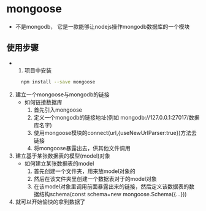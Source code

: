 # mongoose
 - 不是mongodb， 它是一款能够让nodejs操作mongodb数据库的一个模块

 ## 使用步骤
 - 1. 项目中安装
   ```bash
     npm install --save mongoose
   ```  
  2. 建立一个mongoose与mongodb的链接
      - 如何链接数据库
        1. 首先引入mongoose
        2. 定义一个mongodb的链接地址(例如 mongodb://127.0.0.1:27017/数据库名字)
        3. 使用mongoose模块的connect(url,{useNewUrlParser:true})方法去链接
        4. 将mongoose暴露出去，供其他文件调用
  3. 建立基于某张数据表的模型(model)对象
      - 如何建立某张数据表的model
        1. 首先创建一个文件夹，用来放model对象的
        2. 然后在该文件夹里创建一个数据表对于的model对象
        3. 在该model对象里调用前面暴露出来的链接，然后定义该数据表的数据结构schema(const schema=new mongoose.Schema({...})) 
  4. 就可以开始愉快的拿到数据了
 
   


 

